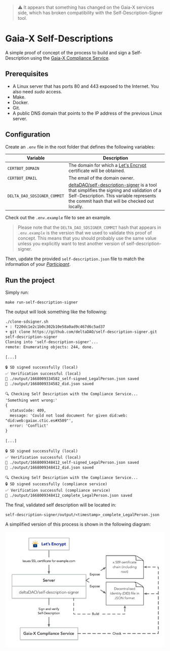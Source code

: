> ⚠️ It appears that something has changed on the Gaia-X services side, which has broken compatibility with the Self-Description-Signer tool.

# Gaia-X Self-Descriptions

A simple proof of concept of the process to build and sign a Self-Description using the [Gaia-X Compliance Service](https://gitlab.com/gaia-x/lab/compliance/gx-compliance).

## Prerequisites

* A Linux server that has ports 80 and 443 exposed to the Internet. You also need _sudo_ access.
* Make.
* Docker.
* Git.
* A public DNS domain that points to the IP address of the previous Linux server.

## Configuration

Create an `.env` file in the root folder that defines the following variables:

| Variable                    | Description                                                                                                                                                                                                                                    |
| --------------------------- | ---------------------------------------------------------------------------------------------------------------------------------------------------------------------------------------------------------------------------------------------- |
| `CERTBOT_DOMAIN`            | The domain for which a [Let's Encrypt](https://letsencrypt.org/) certificate will be obtained.                                                                                                                                                 |
| `CERTBOT_EMAIL`             | The email of the domain owner.                                                                                                                                                                                                                 |
| `DELTA_DAO_SDSIGNER_COMMIT` | [deltaDAO/self-description-signer](https://github.com/deltaDAO/self-description-signer) is a tool that simplifies the signing and validation of a Self-Description. This variable represents the commit hash that will be checked out locally. |

Check out the `.env.example` file to see an example.

> Please note that the `DELTA_DAO_SDSIGNER_COMMIT` hash that appears in `.env.example` is the version that we used to validate this proof of concept. This means that you should probably use the same value unless you explicitly want to test another version of self-description-signer.

Then, update the provided `self-description.json` file to match the information of your [_Participant_](https://gaia-x.gitlab.io/policy-rules-committee/trust-framework/participant/).

## Run the project

Simply run:

```
make run-self-description-signer
```

The output will look something like the following:

```
./clone-sdsigner.sh
+ : f220dc1e2c1b0c302b10e58a0ad9c467d6c5ad37
+ git clone https://github.com/deltaDAO/self-description-signer.git self-description-signer
Cloning into 'self-description-signer'...
remote: Enumerating objects: 244, done.

[...]

🔒 SD signed successfully (local)
✅ Verification successful (local)
📁 ./output/1668009334582_self-signed_LegalPerson.json saved
📁 ./output/1668009334582_did.json saved 

🔍 Checking Self Description with the Compliance Service...
'Something went wrong:'
{
  statusCode: 409,
  message: 'Could not load document for given did:web: "did:web:gaiax.ctic.es#X509"',
  error: 'Conflict'
}

[...]

🔒 SD signed successfully (local)
✅ Verification successful (local)
📁 ./output/1668009348412_self-signed_LegalPerson.json saved
📁 ./output/1668009348412_did.json saved 

🔍 Checking Self Description with the Compliance Service...
🔒 SD signed successfully (compliance service)
✅ Verification successful (compliance service)
📁 ./output/1668009348412_complete_LegalPerson.json saved
```

The final, validated self description will be located in:

```
self-description-signer/output/<timestamp>_complete_LegalPerson.json
```

A simplified version of this process is shown in the following diagram:

![Self-Description sign process](/sd-sign-process.png)
